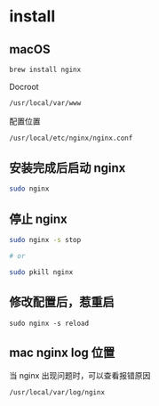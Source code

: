 # install

## macOS

```bash
brew install nginx
```

Docroot

```bash
/usr/local/var/www
```

配置位置

```bash
/usr/local/etc/nginx/nginx.conf
```

## 安装完成后启动 nginx

```bash
sudo nginx
```

## 停止 nginx

```bash
sudo nginx -s stop

# or

sudo pkill nginx
```

## 修改配置后，惹重启

```
sudo nginx -s reload
```

## mac nginx log 位置

当 nginx 出现问题时，可以查看报错原因

```
/usr/local/var/log/nginx
```
